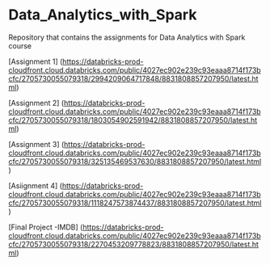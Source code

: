 # Data_Analytics_with_Spark
Repository that contains the assignments for Data Analytics with Spark course

[Assignment 1] (https://databricks-prod-cloudfront.cloud.databricks.com/public/4027ec902e239c93eaaa8714f173bcfc/2705730055079318/2994209064717848/8831808857207950/latest.html)


[Assignment 2] (https://databricks-prod-cloudfront.cloud.databricks.com/public/4027ec902e239c93eaaa8714f173bcfc/2705730055079318/1803054902591942/8831808857207950/latest.html)


[Assignment 3] (https://databricks-prod-cloudfront.cloud.databricks.com/public/4027ec902e239c93eaaa8714f173bcfc/2705730055079318/325135469537630/8831808857207950/latest.html)


[Asiignment 4] (https://databricks-prod-cloudfront.cloud.databricks.com/public/4027ec902e239c93eaaa8714f173bcfc/2705730055079318/1118247573874437/8831808857207950/latest.html)


[Final Project -IMDB] (https://databricks-prod-cloudfront.cloud.databricks.com/public/4027ec902e239c93eaaa8714f173bcfc/2705730055079318/2270453209778823/8831808857207950/latest.html)
